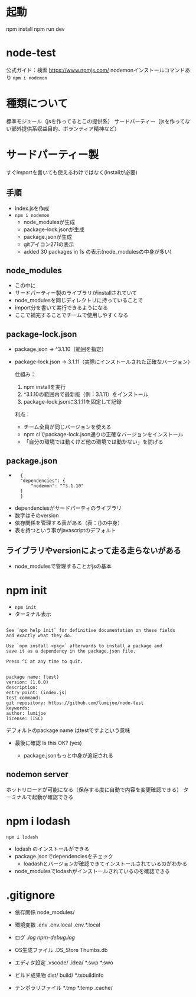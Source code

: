 # 起動
npm install
npm run dev

# node-test
公式ガイド：検索
https://www.npmjs.com/
nodemonインストールコマンドあり
```npm i nodemon```

# 種類について
標準モジュール（jsを作ってるとこの提供系）
サードパーティー（jsを作ってない部外提供系収益目的、ボランティア精神など）

# サードパーティー製
すぐimportを書いても使えるわけではなく(installが必要)


## 手順
- index.jsを作成
- ```npm i nodemon```
  - node_modulesが生成
  - package-lock.jsonが生成
  - package.jsonが生成
  - gitアイコン271の表示
  - added 30 packages in 1s の表示(node_modulesの中身が多い)

## node_modules
- この中に
- サードパーティー製のライブラリがinstallされていて
- node_modulesを同じディレクトリに持っていることで
- import分を書いて実行できるようになる
- ここで補完することでチームで使用しやすくなる

## package-lock.json
- package.json → ^3.1.10（範囲を指定）
- package-lock.json → 3.1.11（実際にインストールされた正確なバージョン）

  仕組み：
  1. npm installを実行
  2. ^3.1.10の範囲内で最新版（例：3.1.11）をインストール
  3. package-lock.jsonに3.1.11を固定して記録

  利点：
  - チーム全員が同じバージョンを使える
  - npm ciでpackage-lock.json通りの正確なバージョンをインストール
  - 「自分の環境では動くけど他の環境では動かない」を防げる

## package.json
- ```
    {
    "dependencies": {
        "nodemon": "^3.1.10"
    }
    }
  ```
- dependenciesがサードパーティのライブラリ
- 数字はそのversion
- 依存関係を管理する表がある（表：{}の中身）
- 表を持つという事がjavascriptのデフォルト

## ライブラリやversionによって走る走らないがある
- node_modulesで管理することがjsの基本

# npm init
- ```npm init```
- ターミナル表示
```It only covers the most common items, and tries to guess sensible defaults.

See `npm help init` for definitive documentation on these fields
and exactly what they do.

Use `npm install <pkg>` afterwards to install a package and
save it as a dependency in the package.json file.

Press ^C at any time to quit.


package name: (test) 
version: (1.0.0) 
description: 
entry point: (index.js) 
test command: 
git repository: https://github.com/lumijoe/node-test
keywords: 
author: lumijoe
license: (ISC) 
```
デフォルトのpackage name はtestですよという意味

- 最後に確認 Is this OK? (yes) 

  - package.jsonもっと中身が追記される

## nodemon server
ホットリロードが可能になる（保存する度に自動で内容を変更確認できる）
ターミナルで起動が確認できる

# npm i lodash
```npm i lodash```
- lodash のインストールができる
- package.jsonでdependenciesをチェック
  - loadashとバージョンが確認できてインストールされているのがわかる
- node_modulesでlodashがインストールされているのを確認できる

# .gitignore
- 依存関係
  node_modules/

- 環境変数
  .env
  .env.local
  .env.*.local

- ログ
  *.log
  npm-debug.log*

- OS生成ファイル
  .DS_Store
  Thumbs.db

- エディタ設定
  .vscode/
  .idea/
  *.swp
  *.swo

- ビルド成果物
  dist/
  build/
  *.tsbuildinfo

- テンポラリファイル
  *.tmp
  *.temp
  .cache/
